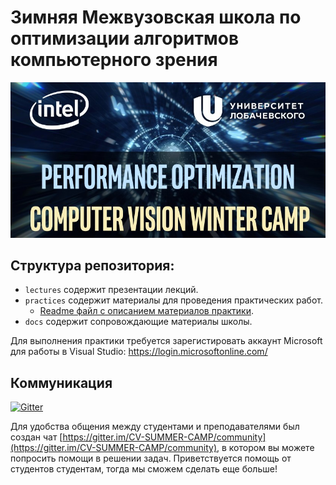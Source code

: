 # Зимняя Межвузовская школа по оптимизации алгоритмов компьютерного зрения

![header](docs/header.png)

## Структура репозитория: 

- `lectures` содержит презентации лекций.
- `practices` содержит материалы для проведения практических работ.
    - [Readme файл с описанием материалов практики](practices/PRACTICES.md).
- `docs` содержит сопровождающие материалы школы.

Для выполнения практики требуется зарегистировать аккаунт Microsoft для работы в Visual Studio: https://login.microsoftonline.com/

## Коммуникация

[![Gitter](https://badges.gitter.im/CV-SUMMER-CAMP/community.svg)](https://gitter.im/CV-SUMMER-CAMP/community?utm_source=badge&utm_medium=badge&utm_campaign=pr-badge)

Для удобства общения между студентами и преподавателями был создан чат [https://gitter.im/CV-SUMMER-CAMP/community](https://gitter.im/CV-SUMMER-CAMP/community), в котором вы можете попросить помощи в решении задач. Приветствуется помощь от студентов студентам, тогда мы сможем сделать еще больше!
